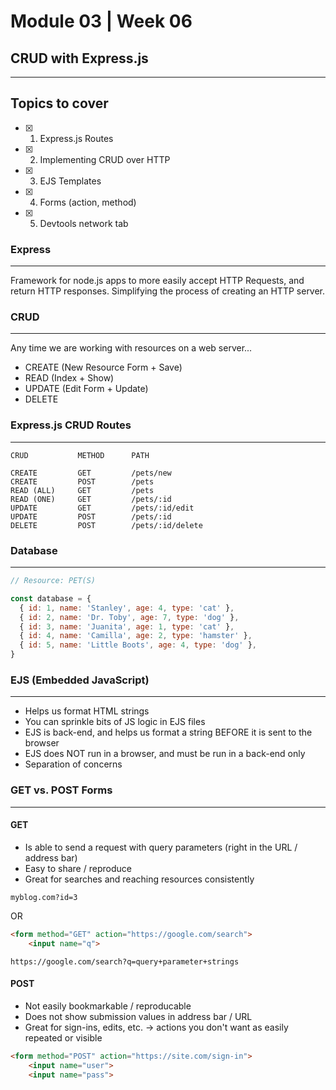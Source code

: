 # Module 03 | Week 06

## CRUD with Express.js
---

## Topics to cover

- [x] 1. Express.js Routes
- [x] 2. Implementing CRUD over HTTP
- [x] 3. EJS Templates
- [x] 4. Forms (action, method)
- [x] 5. Devtools network tab


### Express
---

Framework for node.js apps to more easily accept HTTP Requests, and return HTTP responses. Simplifying the process of creating an HTTP server.

### CRUD
---

Any time we are working with resources on a web server...

* CREATE (New Resource Form + Save)
* READ   (Index + Show)
* UPDATE (Edit Form + Update)
* DELETE


### Express.js CRUD Routes
---

```
CRUD           METHOD      PATH

CREATE         GET         /pets/new
CREATE         POST        /pets
READ (ALL)     GET         /pets
READ (ONE)     GET         /pets/:id
UPDATE         GET         /pets/:id/edit
UPDATE         POST        /pets/:id
DELETE         POST        /pets/:id/delete

```



### Database
---
```javascript
// Resource: PET(S)

const database = {
  { id: 1, name: 'Stanley', age: 4, type: 'cat' },
  { id: 2, name: 'Dr. Toby', age: 7, type: 'dog' },
  { id: 3, name: 'Juanita', age: 1, type: 'cat' },
  { id: 4, name: 'Camilla', age: 2, type: 'hamster' },
  { id: 5, name: 'Little Boots', age: 4, type: 'dog' },
}
```

### EJS (Embedded JavaScript)
---

* Helps us format HTML strings
* You can sprinkle bits of JS logic in EJS files
* EJS is back-end, and helps us format a string BEFORE it is sent to the browser
* EJS does NOT run in a browser, and must be run in a back-end only
* Separation of concerns

### GET vs. POST Forms
---

#### GET

* Is able to send a request with query parameters (right in the URL / address bar)
* Easy to share / reproduce
* Great for searches and reaching resources consistently

`myblog.com?id=3`

OR

```HTML
<form method="GET" action="https://google.com/search">
    <input name="q">
```

`https://google.com/search?q=query+parameter+strings`

#### POST

* Not easily bookmarkable / reproducable
* Does not show submission values in address bar / URL
* Great for sign-ins, edits, etc. -> actions you don't want as easily repeated or visible

```HTML
<form method="POST" action="https://site.com/sign-in">
    <input name="user">
    <input name="pass">
```


